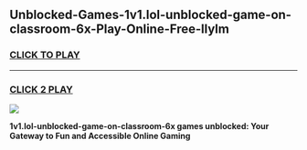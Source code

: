 
## Unblocked-Games-1v1.lol-unblocked-game-on-classroom-6x-Play-Online-Free-llylm
<h3>
<a href="https://premium76.site?title=1v1.lol-unblocked-game-on-classroom-6x&ref=26A">CLICK TO PLAY</a></h3>
<hr>

<h3>
<a href="https://premium76.site?title=1v1.lol-unblocked-game-on-classroom-6x&ref=26A">CLICK 2 PLAY</a>
  
</h3>

<a href="https://premium76.site?title=1v1.lol-unblocked-game-on-classroom-6x&ref=26A"><img src="https://clearcache.store/games.png"></a>


**1v1.lol-unblocked-game-on-classroom-6x games unblocked: Your Gateway to Fun and Accessible Online Gaming**
